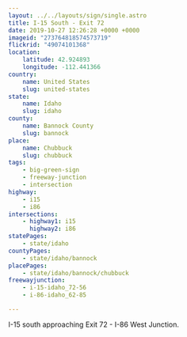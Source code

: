 ```yaml
---
layout: ../../layouts/sign/single.astro
title: I-15 South - Exit 72
date: 2019-10-27 12:26:28 +0000 +0000
imageid: "273764818574573719"
flickrid: "49074101368"
location:
    latitude: 42.924893
    longitude: -112.441366
country:
    name: United States
    slug: united-states
state:
    name: Idaho
    slug: idaho
county:
    name: Bannock County
    slug: bannock
place:
    name: Chubbuck
    slug: chubbuck
tags:
    - big-green-sign
    - freeway-junction
    - intersection
highway:
    - i15
    - i86
intersections:
    - highway1: i15
      highway2: i86
statePages:
    - state/idaho
countyPages:
    - state/idaho/bannock
placePages:
    - state/idaho/bannock/chubbuck
freewayjunction:
    - i-15-idaho_72-56
    - i-86-idaho_62-85

---
```

I-15 south approaching Exit 72 - I-86 West Junction.